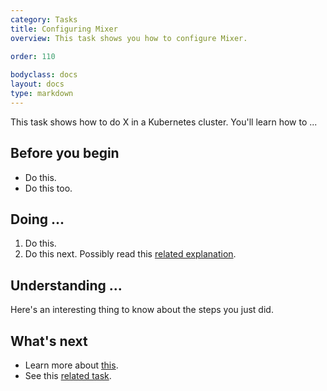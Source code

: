 ```yaml
---
category: Tasks
title: Configuring Mixer
overview: This task shows you how to configure Mixer.
            
order: 110

bodyclass: docs
layout: docs
type: markdown
---
```


This task shows how to do X in a Kubernetes cluster. You'll learn
how to ...


## Before you begin
* Do this.
* Do this too.

## Doing ...

1. Do this.
1. Do this next. Possibly read this [related explanation](...).



## Understanding ...

Here's an interesting thing to know about the steps you just did.


## What's next
* Learn more about [this](...).
* See this [related task](...).



